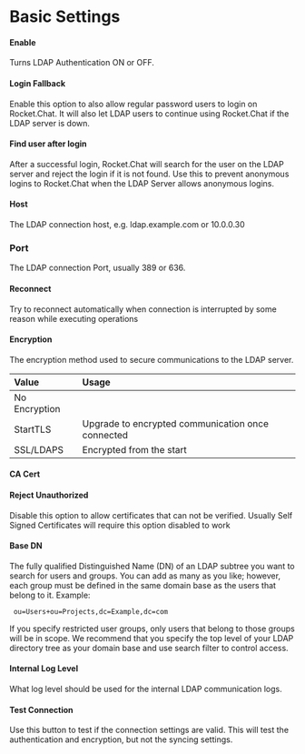# Basic Settings

#### Enable

Turns LDAP Authentication ON or OFF.

#### Login Fallback

Enable this option to also allow regular password users to login on Rocket.Chat. It will also let LDAP users to continue using Rocket.Chat if the LDAP server is down.

#### Find user after login

After a successful login, Rocket.Chat will search for the user on the LDAP server and reject the login if it is not found. Use this to prevent anonymous logins to Rocket.Chat when the LDAP Server allows anonymous logins.

#### Host

The LDAP connection host, e.g. ldap.example.com or 10.0.0.30

### Port

The LDAP connection Port, usually 389 or 636.

#### Reconnect

Try to reconnect automatically when connection is interrupted by some reason while executing operations

#### Encryption

The encryption method used to secure communications to the LDAP server.

| Value | Usage |
| :--- | :--- |
| No Encryption |  |
| StartTLS | Upgrade to encrypted communication once connected |
| SSL/LDAPS | Encrypted from the start |


#### CA Cert


#### Reject Unauthorized

Disable this option to allow certificates that can not be verified. Usually Self Signed Certificates will require this option disabled to work

#### Base DN

The fully qualified Distinguished Name (DN) of an LDAP subtree you want to search for users and groups. You can add as many as you like; however, each group must be defined in the same domain base as the users that belong to it. Example:

	 ou=Users+ou=Projects,dc=Example,dc=com

If you specify restricted user groups, only users that belong to those groups will be in scope. We recommend that you specify the top level of your LDAP directory tree as your domain base and use search filter to control access.

#### Internal Log Level

What log level should be used for the internal LDAP communication logs.

#### Test Connection

Use this button to test if the connection settings are valid. This will test the authentication and encryption, but not the syncing settings.